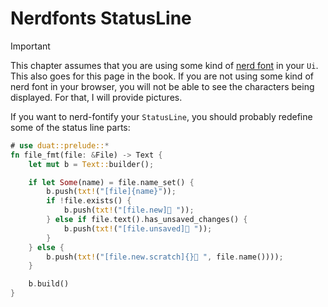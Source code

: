 # Nerdfonts StatusLine

> [!IMPORTANT]
> 
> This chapter assumes that you are using some kind of [nerd font] in your
> `Ui`. This also goes for this page in the book. If you are not using
> some kind of nerd font in your browser, you will not be able to see the
> characters being displayed. For that, I will provide pictures.

If you want to nerd-fontify your `StatusLine`, you should probably redefine 
some of the status line parts:

```rust
# use duat::prelude::*
fn file_fmt(file: &File) -> Text {
    let mut b = Text::builder();

    if let Some(name) = file.name_set() {
        b.push(txt!("[file]{name}"));
        if !file.exists() {
            b.push(txt!("[file.new]󰎔 "));
        } else if file.text().has_unsaved_changes() {
            b.push(txt!("[file.unsaved] "));
        }
    } else {
        b.push(txt!("[file.new.scratch]{}󰏫 ", file.name())));
    }

    b.build()
}
```

[nerd font]: https://www.nerdfonts.com/font-downloads
